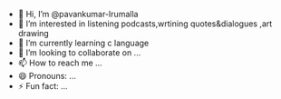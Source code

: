 - 👋 Hi, I’m @pavankumar-Irumalla
- 👀 I’m interested in  listening podcasts,wrtining quotes&dialogues ,art drawing
- 🌱 I’m currently learning c language 
- 💞️ I’m looking to collaborate on ...
- 📫 How to reach me ...
- 😄 Pronouns: ...
- ⚡ Fun fact: ...

<!---
pavankumar-Irumalla/pavankumar-Irumalla is a ✨ special ✨ repository because its `README.md` (this file) appears on your GitHub profile.
You can click the Preview link to take a look at your changes.
--->
